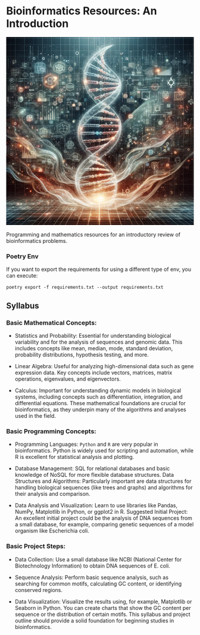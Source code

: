 # Bioinformatics Resources: An Introduction

![Logo](img/bio.png)

Programming and mathematics resources for an introductory review of bioinformatics problems. 

### Poetry Env

If you want to export the requirements for using a different
type of env, you can execute: 

```
poetry export -f requirements.txt --output requirements.txt
```

## Syllabus


### Basic Mathematical Concepts:

- Statistics and Probability: Essential for understanding biological variability and for the analysis of sequences and genomic data. This includes concepts like mean, median, mode, standard deviation, probability distributions, hypothesis testing, and more.

- Linear Algebra: Useful for analyzing high-dimensional data such as gene expression data. Key concepts include vectors, matrices, matrix operations, eigenvalues, and eigenvectors.

- Calculus: Important for understanding dynamic models in biological systems, including concepts such as differentiation, integration, and differential equations.
These mathematical foundations are crucial for bioinformatics, as they underpin many of the algorithms and analyses used in the field.

### Basic Programming Concepts:
- Programming Languages: ```Python``` and ```R``` are very popular in bioinformatics. Python is widely used for scripting and automation, while R is excellent for statistical analysis and plotting.

- Database Management: SQL for relational databases and basic knowledge of NoSQL for more flexible database structures.
Data Structures and Algorithms: Particularly important are data structures for handling biological sequences (like trees and graphs) and algorithms for their analysis and comparison.

- Data Analysis and Visualization: Learn to use libraries like Pandas, NumPy, Matplotlib in Python, or ggplot2 in R.
Suggested Initial Project:
An excellent initial project could be the analysis of DNA sequences from a small database, for example, comparing genetic sequences of a model organism like Escherichia coli.

### Basic Project Steps:

- Data Collection: Use a small database like NCBI (National Center for Biotechnology Information) to obtain DNA sequences of E. coli.

- Sequence Analysis: Perform basic sequence analysis, such as searching for common motifs, calculating GC content, or identifying conserved regions.

- Data Visualization: Visualize the results using, for example, Matplotlib or Seaborn in Python. You can create charts that show the GC content per sequence or the distribution of certain motifs.
This syllabus and project outline should provide a solid foundation for beginning studies in bioinformatics.